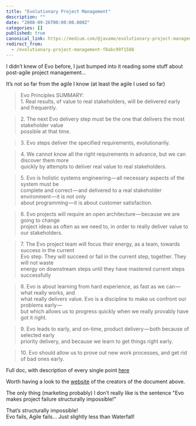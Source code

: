 ```yaml
---
title: "Evolutionary Project Management"
description: ""
date: "2008-09-26T00:00:00.000Z"
categories: []
published: true
canonical_link: https://medium.com/@javame/evolutionary-project-management-f8abc99f1588
redirect_from:
  - /evolutionary-project-management-f8abc99f1588
---
```


I didn’t knew of Evo before, I just bumped into it reading some stuff about post-agile project management…

It’s not so far from the agile I know (at least the agile I used so far)

> Evo Principles SUMMARY:   
> 1\. Real results, of value to real stakeholders, will be delivered early and frequently.

> 2\. The next Evo delivery step must be the one that delivers the most stakeholder value   
> possible at that time.

> 3\. Evo steps deliver the specified requirements, evolutionarily.

> 4\. We cannot know all the right requirements in advance, but we can discover them more   
> quickly by attempts to deliver real value to real stakeholders.

> 5\. Evo is holistic systems engineering — all necessary aspects of the system must be   
> complete and correct — and delivered to a real stakeholder environment — it is not only   
> about programming — it is about customer satisfaction.

> 6\. Evo projects will require an open architecture — because we are going to change   
> project ideas as often as we need to, in order to really deliver value to our stakeholders.

> 7\. The Evo project team will focus their energy, as a team, towards success in the current   
> Evo step. They will succeed or fail in the current step, together. They will not waste   
> energy on downstream steps until they have mastered current steps successfully

> 8\. Evo is about learning from hard experience, as fast as we can — what really works, and   
> what really delivers value. Evo is a discipline to make us confront our problems early —   
> but which allows us to progress quickly when we really provably have got it right.

> 9\. Evo leads to early, and on-time, product delivery — both because of selected early   
> priority delivery, and because we learn to get things right early.

> 10\. Evo should allow us to prove out new work processes, and get rid of bad ones early.

Full doc, with description of every single point [here](http://www.xs4all.nl/~nrm/EvoPrinc/EvoPrinciples.pdf)

Worth having a look to the [website](http://www.gilb.com/) of the creators of the document above.

The only thing (marketing probably) I don’t really like is the sentence "Evo makes project failure structurally impossible!"

That’s structurally impossible!  
Evo fails, Agile fails… Just slightly less than Waterfall!
